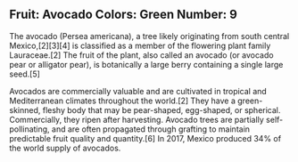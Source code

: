 Fruit: Avocado
Colors: Green
Number: 9
---
The avocado (Persea americana), a tree likely originating from south central Mexico,[2][3][4] is classified as a member of the flowering plant family Lauraceae.[2] The fruit of the plant, also called an avocado (or avocado pear or alligator pear), is botanically a large berry containing a single large seed.[5]

Avocados are commercially valuable and are cultivated in tropical and Mediterranean climates throughout the world.[2] They have a green-skinned, fleshy body that may be pear-shaped, egg-shaped, or spherical. Commercially, they ripen after harvesting. Avocado trees are partially self-pollinating, and are often propagated through grafting to maintain predictable fruit quality and quantity.[6] In 2017, Mexico produced 34% of the world supply of avocados.